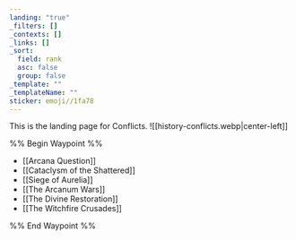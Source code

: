 ```yaml
---
landing: "true"
_filters: []
_contexts: []
_links: []
_sort:
  field: rank
  asc: false
  group: false
_template: ""
_templateName: ""
sticker: emoji//1fa78
---
```

This is the landing page for Conflicts.
![[history-conflicts.webp|center-left]]

%% Begin Waypoint %%
- [[Arcana Question]]
- [[Cataclysm of the Shattered]]
- [[Siege of Aurelia]]
- [[The Arcanum Wars]]
- [[The Divine Restoration]]
- [[The Witchfire Crusades]]

%% End Waypoint %%